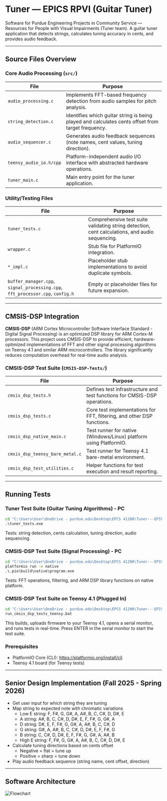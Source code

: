 # Tuner — EPICS RPVI (Guitar Tuner)

Software for Purdue Engineering Projects in Community Service — Resources for People with Visual Impairments (Tuner team). A guitar tuner application that detects strings, calculates tuning accuracy in cents, and provides audio feedback.

---

## Source Files Overview

### Core Audio Processing (`src/`)

| File | Purpose |
|------|---------|
| `audio_processing.c` | Implements FFT-based frequency detection from audio samples for pitch analysis. |
| `string_detection.c` | Identifies which guitar string is being played and calculates cents offset from target frequency. |
| `audio_sequencer.c` | Generates audio feedback sequences (note names, cent values, tuning direction). |
| `teensy_audio_io.h/cpp` | Platform-independent audio I/O interface with abstracted hardware operations. |
| `tuner_main.c` | Main entry point for the tuner application. |

### Utility/Testing Files

| File | Purpose |
|------|---------|
| `tuner_tests.c` | Comprehensive test suite validating string detection, cent calculations, and audio sequencing. |
| `wrapper.c` | Stub file for PlatformIO integration. |
| `*_impl.c` | Placeholder stub implementations to avoid duplicate symbols. |
| `buffer_manager.cpp`, `signal_processing.cpp`, `fft_processor.cpp`, `config.h` | Empty or placeholder files for future expansion. |

---

## CMSIS-DSP Integration

**CMSIS-DSP** (ARM Cortex Microcontroller Software Interface Standard - Digital Signal Processing) is an optimized DSP library for ARM Cortex-M processors. This project uses CMSIS-DSP to provide efficient, hardware-optimized implementations of FFT and other signal processing algorithms on Teensy 4.1 and similar ARM microcontrollers. The library significantly reduces computation overhead for real-time audio analysis.

### CMSIS-DSP Test Suite (`CMSIS-DSP-Tests/`)

| File | Purpose |
|------|---------|
| `cmsis_dsp_tests.h` | Defines test infrastructure and test functions for CMSIS-DSP operations. |
| `cmsis_dsp_tests.c` | Core test implementations for FFT, filtering, and other DSP functions. |
| `cmsis_dsp_native_main.c` | Test runner for native (Windows/Linux) platform using PlatformIO. |
| `cmsis_dsp_teensy_bare_metal.c` | Test runner for Teensy 4.1 bare-metal environment. |
| `cmsis_dsp_test_utilities.c` | Helper functions for test execution and result reporting. |

---

## Running Tests

### Tuner Test Suite (Guitar Tuning Algorithms) - PC
```cmd
cd "C:\Users\User\OneDrive - purdue.edu\Desktop\EPCS 41200\Tuner---EPICS-RPVI\Guitar Unit Testing Files"
.\tuner_tests.exe
```
Tests: string detection, cents calculation, tuning direction, audio sequencing.

### CMSIS-DSP Test Suite (Signal Processing) - PC
```cmd
cd "C:\Users\User\OneDrive - purdue.edu\Desktop\EPCS 41200\Tuner---EPICS-RPVI"
platformio run -e native
.\.pio\build\native\program.exe
```
Tests: FFT operations, filtering, and ARM DSP library functions on native platform.

### CMSIS-DSP Test Suite on Teensy 4.1 (Plugged In)
```cmd
cd "C:\Users\User\OneDrive - purdue.edu\Desktop\EPCS 41200\Tuner---EPICS-RPVI\CMSIS-DSP-Tests"
run_cmsis_dsp_tests_teensy.bat
```
This builds, uploads firmware to your Teensy 4.1, opens a serial monitor, and runs tests in real-time. Press ENTER in the serial monitor to start the test suite.

### Prerequisites
- PlatformIO Core (CLI): https://platformio.org/install/cli
- Teensy 4.1 board (for Teensy tests)

---

## Senior Design Implementation (Fall 2025 - Spring 2026)

- Get user input for which string they are tuning
- Map string to expected note with chromatic variations
  - Low E string: F, F#, G, G#, A, A#, B, C, C#, D, D#, E
  - A string: A#, B, C, C#, D, D#, E, F, F#, G, G#, A
  - D string: D#, E, F, F#, G, G#, A, A#, B, C, C#, D
  - G string: G#, A, A#, B, C, C#, D, D#, E, F, F#, G
  - B string: C, C#, D, D#, E, F, F#, G, G#, A, A#, B
  - High E string: F, F#, G, G#, A, A#, B, C, C#, D, D#, E
- Calculate tuning directions based on cents offset
  - Negative = flat = tune up
  - Positive = sharp = tune down
- Play audio feedback sequence (string name, cent offset, direction)

---

## Software Architecture

![Flowchart](img/Software%20Flowchart.drawio.png "Software Flowchart")
